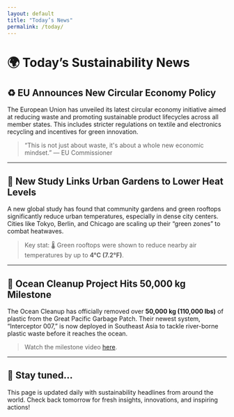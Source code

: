 ```yaml
---
layout: default
title: "Today’s News"
permalink: /today/
---
```


# 🌍 Today’s Sustainability News

## ♻️ EU Announces New Circular Economy Policy

The European Union has unveiled its latest circular economy initiative aimed at reducing waste and promoting sustainable product lifecycles across all member states. This includes stricter regulations on textile and electronics recycling and incentives for green innovation.

> “This is not just about waste, it's about a whole new economic mindset.” — EU Commissioner

---

## 🌱 New Study Links Urban Gardens to Lower Heat Levels

A new global study has found that community gardens and green rooftops significantly reduce urban temperatures, especially in dense city centers. Cities like Tokyo, Berlin, and Chicago are scaling up their “green zones” to combat heatwaves.

> Key stat: 🌡️ Green rooftops were shown to reduce nearby air temperatures by up to **4°C (7.2°F)**.

---

## 🌊 Ocean Cleanup Project Hits 50,000 kg Milestone

The Ocean Cleanup has officially removed over **50,000 kg (110,000 lbs)** of plastic from the Great Pacific Garbage Patch. Their newest system, “Interceptor 007,” is now deployed in Southeast Asia to tackle river-borne plastic waste before it reaches the ocean.

> Watch the milestone video [here](https://www.theoceancleanup.com/milestone-video).

---

## 📆 Stay tuned...

This page is updated daily with sustainability headlines from around the world. Check back tomorrow for fresh insights, innovations, and inspiring actions!
